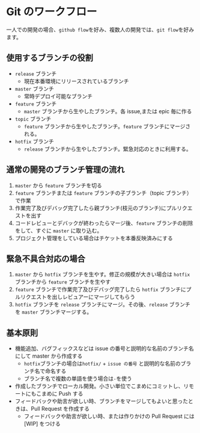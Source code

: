# Git のワークフロー

一人での開発の場合、`github flow`を好み、複数人の開発では、`git flow`を好みます。

## 使用するブランチの役割

- `release` ブランチ
  - 現在本番環境にリリースされているブランチ
- `master` ブランチ
  - 常時デプロイ可能なブランチ
- `feature` ブランチ
  - `master` ブランチから生やしたブランチ。各 issue,または epic 毎に作る
- `topic` ブランチ
  - `feature` ブランチから生やしたブランチ。`feature` ブランチにマージされる。
- `hotfix` ブランチ
  - `release` ブランチから生やしたブランチ。緊急対応のときに利用する。

## 通常の開発のブランチ管理の流れ

1. `master` から `feature` ブランチを切る
2. `feature` ブランチまたは `feature` ブランチの子ブランチ（topic ブランチ）で作業
3. 作業完了及びデバッグ完了したら親ブランチ(枝元のブランチ)にプルリクエストを出す
4. コードレビューとデバックが終わったらマージ後、`feature` ブランチの削除をして、すぐに `master` に取り込む。
5. プロジェクト管理をしている場合はチケットを本番反映済みにする

## 緊急不具合対応の場合

1. `master` から `hotfix` ブランチを生やす。修正の規模が大きい場合は `hotfix` ブランチから `feature` ブランチを生やす
2. `feature` ブランチで作業完了及びデバッグ完了したら `hotfix` ブランチにプルリクエストを出しレビュアーにマージしてもらう
3. `hotfix` ブランチを `release` ブランチにマージ。その後、`release` ブランチを `master` ブランチマージする。

## 基本原則

- 機能追加、バグフィックスなどは issue の番号と説明的な名前のブランチ名にして master から作成する
  - `hotfix`ブランチの場合は`hotfix/` + `issue の番号` と説明的な名前のブランチ名で命名する
  - ブランチ名で複数の単語を使う場合は`-`を使う
- 作成したブランチでローカル開発。小さい単位でこまめにコミットし、リモートにもこまめに Push する
- フィードバックや助言が欲しい時、ブランチをマージしてもよいと思ったときは、Pull Request を作成する
  - フィードバックや助言が欲しい時、または作りかけの Pull Request には[WIP] をつける
